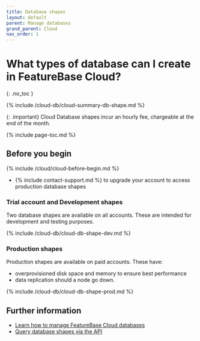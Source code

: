 ```yaml
---
title: Database shapes
layout: default
parent: Manage databases
grand_parent: Cloud
nav_order: 1
---
```


# What types of database can I create in FeatureBase Cloud?
{: .no_toc }

{% include /cloud-db/cloud-summary-db-shape.md %}

{: .important}
Cloud Database shapes incur an hourly fee, chargeable at the end of the month.

{% include page-toc.md %}

## Before you begin

{% include /cloud/cloud-before-begin.md %}
* {% include contact-support.md %} to upgrade your account to access production database shapes

### Trial account and Development shapes

Two database shapes are available on all accounts. These are intended for development and testing purposes.

{% include /cloud-db/cloud-db-shape-dev.md %}

### Production shapes

Production shapes are available on paid accounts. These have:
* overprovisioned disk space and memory to ensure best performance
* data replication should a node go down.

{% include /cloud-db/cloud-db-shape-prod.md %}

## Further information

* [Learn how to manage FeatureBase Cloud databases](/docs/cloud/cloud-databases/cloud-db-manage)
* [Query database shapes via the API](https://api-docs-featurebase-cloud.redoc.ly/v2#operation/getServiceProperties)
